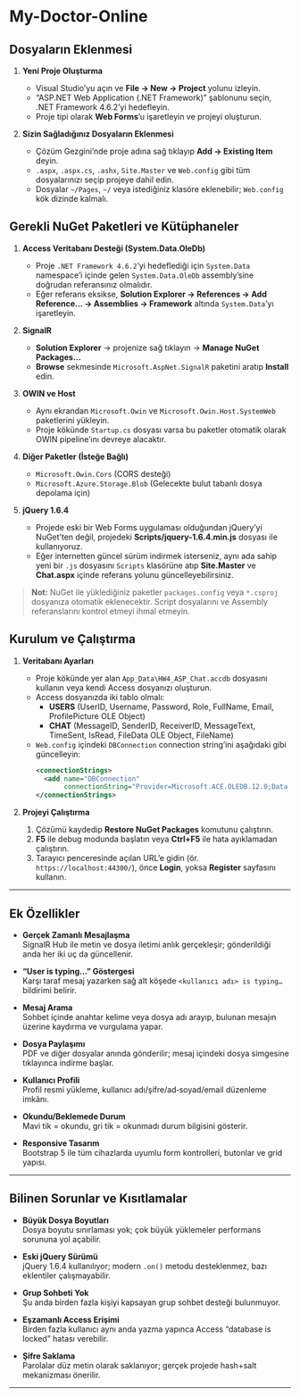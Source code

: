 # My-Doctor-Online

## Dosyaların Eklenmesi

1. **Yeni Proje Oluşturma**  
   - Visual Studio’yu açın ve **File → New → Project** yolunu izleyin.  
   - “ASP.NET Web Application (.NET Framework)” şablonunu seçin, .NET Framework 4.6.2’yi hedefleyin.  
   - Proje tipi olarak **Web Forms**’u işaretleyin ve projeyi oluşturun.

2. **Sizin Sağladığınız Dosyaların Eklenmesi**  
   - Çözüm Gezgini’nde proje adına sağ tıklayıp **Add → Existing Item** deyin.  
   - `.aspx`, `.aspx.cs`, `.ashx`, `Site.Master` ve `Web.config` gibi tüm dosyalarınızı seçip projeye dahil edin.  
   - Dosyalar `~/Pages`, `~/` veya istediğiniz klasöre eklenebilir; `Web.config` kök dizinde kalmalı.

## Gerekli NuGet Paketleri ve Kütüphaneler

1. **Access Veritabanı Desteği (System.Data.OleDb)**  
   - Proje `.NET Framework 4.6.2`’yi hedeflediği için `System.Data` namespace’i içinde gelen `System.Data.OleDb` assembly’sine doğrudan referansınız olmalıdır.  
   - Eğer referans eksikse, **Solution Explorer → References → Add Reference… → Assemblies → Framework** altında `System.Data`’yı işaretleyin.

2. **SignalR**  
   - **Solution Explorer** → projenize sağ tıklayın → **Manage NuGet Packages…**  
   - **Browse** sekmesinde `Microsoft.AspNet.SignalR` paketini aratıp **Install** edin.

3. **OWIN ve Host**  
   - Aynı ekrandan `Microsoft.Owin` ve `Microsoft.Owin.Host.SystemWeb` paketlerini yükleyin.  
   - Proje kökünde `Startup.cs` dosyası varsa bu paketler otomatik olarak OWIN pipeline’ını devreye alacaktır.

4. **Diğer Paketler (İsteğe Bağlı)**  
   - `Microsoft.Owin.Cors` (CORS desteği)  
   - `Microsoft.Azure.Storage.Blob` (Gelecekte bulut tabanlı dosya depolama için)

5. **jQuery 1.6.4**  
   - Projede eski bir Web Forms uygulaması olduğundan jQuery’yi NuGet’ten değil, projedeki **Scripts/jquery-1.6.4.min.js** dosyası ile kullanıyoruz.  
   - Eğer internetten güncel sürüm indirmek isterseniz, aynı ada sahip yeni bir `.js` dosyasını `Scripts` klasörüne atıp **Site.Master** ve **Chat.aspx** içinde referans yolunu güncelleyebilirsiniz.

> **Not:** NuGet ile yüklediğiniz paketler `packages.config` veya `*.csproj` dosyanıza otomatik eklenecektir. Script dosyalarını ve Assembly referanslarını kontrol etmeyi ihmal etmeyin.  


## Kurulum ve Çalıştırma

1. **Veritabanı Ayarları**  
   - Proje kökünde yer alan `App_Data\HW4_ASP_Chat.accdb` dosyasını kullanın veya kendi Access dosyanızı oluşturun.  
   - Access dosyanızda iki tablo olmalı:  
     - **USERS** (UserID, Username, Password, Role, FullName, Email, ProfilePicture OLE Object)  
     - **CHAT** (MessageID, SenderID, ReceiverID, MessageText, TimeSent, IsRead, FileData OLE Object, FileName)  
   - `Web.config` içindeki `DBConnection` connection string’ini aşağıdaki gibi güncelleyin:
     ```xml
     <connectionStrings>
       <add name="DBConnection" 
            connectionString="Provider=Microsoft.ACE.OLEDB.12.0;Data Source=|DataDirectory|\HW4_ASP_Chat.accdb;Persist Security Info=False;" />
     </connectionStrings>
     ```

2. **Projeyi Çalıştırma**  
   1. Çözümü kaydedip **Restore NuGet Packages** komutunu çalıştırın.  
   2. **F5** ile debug modunda başlatın veya **Ctrl+F5** ile hata ayıklamadan çalıştırın.  
   3. Tarayıcı penceresinde açılan URL’e gidin (ör. `https://localhost:44300/`), önce **Login**, yoksa **Register** sayfasını kullanın.

---

## Ek Özellikler

- **Gerçek Zamanlı Mesajlaşma**  
  SignalR Hub ile metin ve dosya iletimi anlık gerçekleşir; gönderildiği anda her iki uç da güncellenir.

- **“User is typing…” Göstergesi**  
  Karşı taraf mesaj yazarken sağ alt köşede `<kullanıcı adı> is typing…` bildirimi belirir.

- **Mesaj Arama**  
  Sohbet içinde anahtar kelime veya dosya adı arayıp, bulunan mesajın üzerine kaydırma ve vurgulama yapar.

- **Dosya Paylaşımı**  
  PDF ve diğer dosyalar anında gönderilir; mesaj içindeki dosya simgesine tıklayınca indirme başlar.

- **Kullanıcı Profili**  
  Profil resmi yükleme, kullanıcı adı/şifre/ad‑soyad/email düzenleme imkânı.

- **Okundu/Beklemede Durum**  
  Mavi tik = okundu, gri tik = okunmadı durum bilgisini gösterir.

- **Responsive Tasarım**  
  Bootstrap 5 ile tüm cihazlarda uyumlu form kontrolleri, butonlar ve grid yapısı.

---

## Bilinen Sorunlar ve Kısıtlamalar

- **Büyük Dosya Boyutları**  
  Dosya boyutu sınırlaması yok; çok büyük yüklemeler performans sorununa yol açabilir.

- **Eski jQuery Sürümü**  
  jQuery 1.6.4 kullanılıyor; modern `.on()` metodu desteklenmez, bazı eklentiler çalışmayabilir.

- **Grup Sohbeti Yok**  
  Şu anda birden fazla kişiyi kapsayan grup sohbet desteği bulunmuyor.

- **Eşzamanlı Access Erişimi**  
  Birden fazla kullanıcı aynı anda yazma yapınca Access “database is locked” hatası verebilir.

- **Şifre Saklama**  
  Parolalar düz metin olarak saklanıyor; gerçek projede hash+salt mekanizması önerilir.

---
